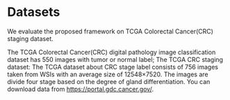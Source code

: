 # Datasets

 We evaluate the proposed framework on TCGA Colorectal Cancer(CRC) staging dataset.

The TCGA Colorectal Cancer(CRC) digital pathology image classification dataset has 550 images with tumor or normal label; The TCGA CRC staging dataset: The TCGA dataset about CRC stage label consists of 756 images taken from WSIs with an average size of 12548×7520. The images are divide four stage based on the degree of gland differentiation. You can download data from https://portal.gdc.cancer.gov/.


